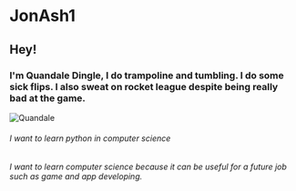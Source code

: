 # JonAsh1

## Hey!

### I'm Quandale Dingle, I do trampoline and tumbling. I do some sick flips. I also sweat on rocket league despite being really bad at the game.

![Quandale](https://i.redd.it/zmnplqdtp8z81.jpg)

###### I want to learn python in computer science

###### I want to learn computer science because it can be useful for a future job such as game and app developing.

